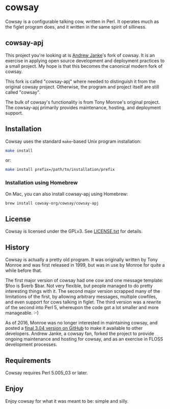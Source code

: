 # cowsay

Cowsay is a configurable talking cow, written in Perl.  It operates
much as the figlet program does, and it written in the same spirit
of silliness.

## cowsay-apj

This project you're looking at is [Andrew Janke](https://github.com/apjanke/)'s fork of cowsay. It is an exercise in applying open source development and deployment practices to a small project. My hope is that this becomes the canonical modern fork of cowsay.

This fork is called "cowsay-apj" where needed to distinguish it from the original cowsay project. Otherwise, the program and project itself are still called "cowsay".

The bulk of cowsay's functionality is from Tony Monroe's original project. The cowsay-apj primarily provides maintenance, hosting, and deployment support.

## Installation

Cowsay uses the standard `make`-based Unix program installation:

```bash
make install
```

or:

```bash
make install prefix=/path/to/installation/prefix
```

### Installation using Homebrew

On Mac, you can also install cowsay-apj using Homebrew:

```bash
brew install cowsay-org/cowsay/cowsay-apj
```

## License

Cowsay is licensed under the GPLv3. See [LICENSE.txt](LICENSE.txt) for details.

## History

Cowsay is actually a pretty old program. It was originally written by Tony Monroe and was first released in 1999, but was in use by Monroe for quite a while before that.

The first major version of cowsay had one cow and one message template: $foo is $verb $bar.  Not very flexible, but people managed to do pretty interesting things with it.  The second major version scrapped many of the limitations of the first, by allowing arbitrary messages, multiple cowfiles, and even support for cows talking in figlet.  The third version was a rewrite of the second into Perl 5, whereupon the code got a lot smaller and more manageable. :-)

As of 2016, Monroe was no longer interested in maintaining cowsay, and posted a [final 3.04 version on GitHub](https://github.com/tnalpgge/rank-amateur-cowsay) to make it available to other developers. Andrew Janke, a cowsay fan, forked the project to provide ongoing maintenance and hosting for cowsay, and as an exercise in FLOSS development processes.

## Requirements

Cowsay requires Perl 5.005_03 or later.

## Enjoy

Enjoy cowsay for what it was meant to be: simple and silly.
